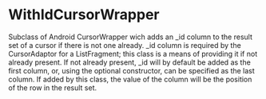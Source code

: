 WithIdCursorWrapper
===================
Subclass of Android CursorWrapper wich adds an _id column to the result set of a cursor if there is not one already.
_id column is required by the CursorAdaptor for a ListFragment; this class is a means of providing it if not already present.
If not already present, _id will by default be added as the first column, or, using the optional constructor, 
can be specified as the last column.
If added by this class, the value of the column will be the position of the row in the result set.
